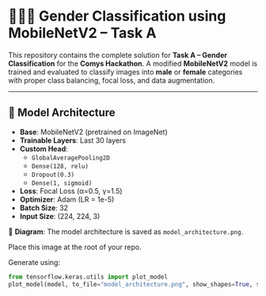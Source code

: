 # 🧑‍🤝‍🧑 Gender Classification using MobileNetV2 – Task A

This repository contains the complete solution for **Task A – Gender Classification** for the **Comys Hackathon**. A modified **MobileNetV2** model is trained and evaluated to classify images into **male** or **female** categories with proper class balancing, focal loss, and data augmentation.

---

## 🧠 Model Architecture

- **Base**: MobileNetV2 (pretrained on ImageNet)
- **Trainable Layers**: Last 30 layers
- **Custom Head**:
  - `GlobalAveragePooling2D`
  - `Dense(128, relu)`
  - `Dropout(0.3)`
  - `Dense(1, sigmoid)`
- **Loss**: Focal Loss (α=0.5, γ=1.5)
- **Optimizer**: Adam (LR = 1e-5)
- **Batch Size**: 32
- **Input Size**: (224, 224, 3)

🧩 **Diagram**: The model architecture is saved as `model_architecture.png`.

Place this image at the root of your repo.

Generate using:
```python
from tensorflow.keras.utils import plot_model
plot_model(model, to_file="model_architecture.png", show_shapes=True, show_layer_names=True)
